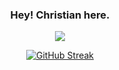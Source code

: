 <div id="header" align=center>
  <h3>Hey! Christian here.</h3> 

  <div id="contact">
    <a href="mailto:christianaiello9@gmail.com">
      <img src="https://img.shields.io/badge/Gmail-D14836?style=for-the-badge&logo=gmail&logoColor=white"></img>
    </a>
  </div>

[![GitHub Streak](https://streak-stats.demolab.com?user=christian-aiello&theme=dark&border_radius=10&ring=0090FF&currStreakLabel=0090FF)](https://git.io/streak-stats)

</div>
